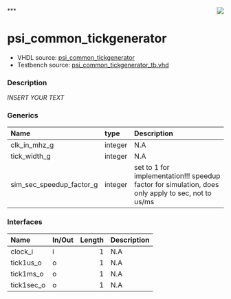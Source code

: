 <img align="right" src="../doc/psi_logo.png">
***

# psi_common_tickgenerator
 - VHDL source: [psi_common_tickgenerator](C:/Users/stef_b/git/GFA/Libraries/Firmware/VHDL/psi_common/hdl/psi_common_tickgenerator.vhd)
 - Testbench source: [psi_common_tickgenerator_tb.vhd](../testbench/psi_common_tickgenerator_tb/psi_common_tickgenerator_tb.vhd)

### Description
*INSERT YOUR TEXT*

### Generics
| Name                     | type    | Description                                                                                        |
|:-------------------------|:--------|:---------------------------------------------------------------------------------------------------|
| clk_in_mhz_g             | integer | N.A                                                                                                |
| tick_width_g             | integer | N.A                                                                                                |
| sim_sec_speedup_factor_g | integer | set to 1 for implementation!!! speedup factor for simulation, does only apply to sec, not to us/ms |

### Interfaces
| Name       | In/Out   |   Length | Description   |
|:-----------|:---------|---------:|:--------------|
| clock_i    | i        |        1 | N.A           |
| tick1us_o  | o        |        1 | N.A           |
| tick1ms_o  | o        |        1 | N.A           |
| tick1sec_o | o        |        1 | N.A           |